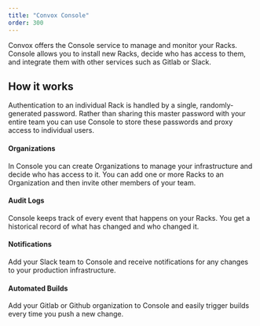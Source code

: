 ```yaml
---
title: "Convox Console"
order: 300
---
```


Convox offers the Console service to manage and monitor your Racks. Console allows you to install new Racks, decide who has access to them, and integrate them with other services such as Gitlab or Slack.

## How it works

Authentication to an individual Rack is handled by a single, randomly-generated password. Rather than sharing this master password with your entire team you can use Console to store these passwords and proxy access to individual users.

#### Organizations

In Console you can create Organizations to manage your infrastructure and decide who has access to it. You can add one or more Racks to an Organization and then invite other members of your team. 

#### Audit Logs

Console keeps track of every event that happens on your Racks. You get a historical record of what has changed and who changed it.

#### Notifications

Add your Slack team to Console and receive notifications for any changes to your production infrastructure.

#### Automated Builds

Add your Gitlab or Github organization to Console and easily trigger builds every time you push a new change.

